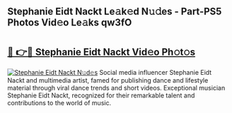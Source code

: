 ## Stephanie Eidt Nackt Le𝚊k𝚎d N𝚞𝚍es - Part-PS5 Photos Vid𝚎o Le𝚊ks qw3fO

# <h2><a href="http://fb1tij.evod.top/?m=Stephanie+Eidt+Nackt">🔗 👉🔴 Stephanie Eidt Nackt Vid𝚎o Ph𝚘t𝚘s</a></h2>

[![Stephanie Eidt Nackt N𝚞d𝚎s](https://i.imgur.com/8V9OHl7.gif)](http://fb1tij.evod.top/?m=Stephanie+Eidt+Nackt)
Social media influencer Stephanie Eidt Nackt and multimedia artist, famed for publishing dance and lifestyle material through viral dance trends and short videos. Exceptional musician Stephanie Eidt Nackt, recognized for their remarkable talent and contributions to the world of music. 
